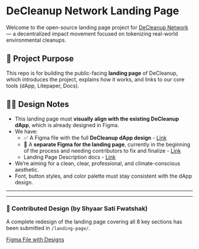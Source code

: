 # DeCleanup Network Landing Page

Welcome to the open-source landing page project for [DeCleanup Network](https://decleanup.net) — a decentralized impact movement focused on tokenizing real-world environmental cleanups.

## 🧩 Project Purpose

This repo is for building the public-facing **landing page** of DeCleanup, which introduces the project, explains how it works, and links to our core tools (dApp, Litepaper, Docs).

## 🧑‍🎨 Design Notes

- This landing page must **visually align with the existing DeCleanup dApp**, which is already designed in Figma.
- We have:
  - ✅ A Figma file with the full **DeCleanup dApp design** - [Link](https://www.figma.com/design/gcIv3YALbv8eFTJjXm3aUK/DCU-%E2%80%94-V2-(Copy)?node-id=0-1&t=lNZyY6zfO7qvKXgD-1)
  - 🧪 A **separate Figma for the landing page**, currently in the beginning of the process and needing contributors to fix and finalize - [Link](https://www.figma.com/design/gcIv3YALbv8eFTJjXm3aUK/DCU-%E2%80%94-V2-(Copy)?node-id=0-1&t=lNZyY6zfO7qvKXgD-1)
  - Landing Page Description docs - [Link](https://docs.google.com/document/d/1nBFPjgmb-VK8VvdHqnepuiMcmEgk2AOcd-w6FrDU0Yg/edit?usp=sharing)
- We’re aiming for a clean, clear, professional, and climate-conscious aesthetic.
- Font, button styles, and color palette must stay consistent with the dApp design.
---


---

### 🚧 Contributed Design (by Shyaar Sati Fwatshak)

A complete redesign of the landing page covering all 8 key sections has been submitted in `/landing-page/`.

[Figma File with Designs](https://www.figma.com/file/your-file-link-here)